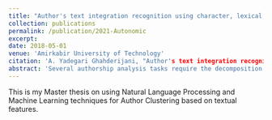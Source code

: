 ```yaml
---
title: "Author's text integration recognition using character, lexical, syntactic and semantic features in Persian texts"
collection: publications
permalink: /publication/2021-Autonomic
excerpt: 
date: 2018-05-01
venue: 'Amirkabir University of Technology'
citation: 'A. Yadegari Ghahderijani, "Author's text integration recognition using character, lexical, syntactic and semantic features in Persian texts,"  M.S. thesis, Computer Engineering and Information Technology Department, Amirkabir University of Technology, 2018.'
abstract: 'Several authorship analysis tasks require the decomposition of multi-authored text into its authorial components. Authorship identification is an important task within stylometry that can be applied to many cases. For example, determining the author of a ransom note can save someone’s life, discovering whether all the uploaded assignments of a student are classified as their own work can reduce the amount of plagiarism, but it can be also applied in arts to identify an author of an old text. The documents clustering task, by author’s linguistic style, is also of vital importance in forensic applications. In this project, we focus on unsupervised authorship analysis and provide an evaluation framework and a random baseline to compare different approaches. In this work, given a collection of short documents, we approach the author clustering task to determine which documents are written by the same author. The number of clusters is determined through the computation of silhouettes for some approaches. Several approaches are compared but Affinity Propagation clustering method has the best result with 0.51 average B-Cubed F-score without using n-gram features, and it is improved to 0.61 using n-gram features. Several features including Punctuations frequency, small tokens frequency, average tokens length, stop words frequency, Part of speech tags frequency and function words are extracted from data. Text data are gathered from 6 different Persian newspaper authors.'
---
```

This is my Master thesis on using Natural Language Processing and Machine Learning techniques for Author Clustering based on textual features.
